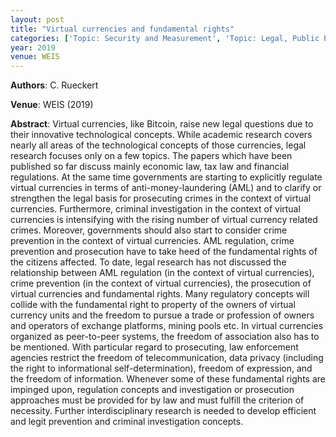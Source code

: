 ```yaml
---
layout: post
title: "Virtual currencies and fundamental rights"
categories: ['Topic: Security and Measurement', 'Topic: Legal, Public Policy and Governance', '2019', 'Venue: WEIS']
year: 2019
venue: WEIS
---
```

**Authors**: C. Rueckert

**Venue**: WEIS (2019)

**Abstract**: Virtual currencies, like Bitcoin, raise new legal questions due to their innovative technological concepts. While academic research covers nearly all areas of the technological concepts of those currencies, legal research focuses only on a few topics. The papers which have been published so far discuss mainly economic law, tax law and financial regulations. At the same time governments are starting to explicitly regulate virtual currencies in terms of anti-money-laundering (AML) and to clarify or strengthen the legal basis for prosecuting crimes in the context of virtual currencies. Furthermore, criminal investigation in the context of virtual currencies is intensifying with the rising number of virtual currency related crimes. Moreover, governments should also start to consider crime prevention in the context of virtual currencies. AML regulation, crime prevention and prosecution have to take heed of the fundamental rights of the citizens affected. To date, legal research has not discussed the relationship between AML regulation (in the context of virtual currencies), crime prevention (in the context of virtual currencies), the prosecution of virtual currencies and fundamental rights. Many regulatory concepts will collide with the fundamental right to property of the owners of virtual currency units and the freedom to pursue a trade or profession of owners and operators of exchange platforms, mining pools etc. In virtual currencies organized as peer-to-peer systems, the freedom of association also has to be mentioned. With particular regard to prosecuting, law enforcement agencies restrict the freedom of telecommunication, data privacy (including the right to informational self-determination), freedom of expression, and the freedom of information. Whenever some of these fundamental rights are impinged upon, regulation concepts and investigation or prosecution approaches must be provided for by law and must fulfill the criterion of necessity. Further interdisciplinary research is needed to develop efficient and legit prevention and criminal investigation concepts.
